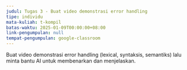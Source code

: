 ```yaml
---
judul: Tugas 3 - Buat video demonstrasi error handling
tipe: individu
mata-kuliah: t-kompil
batas-waktu: 2025-01-09T00:00:00+08:00
link-pengumpulan: null
tempat-pengumpulan: google-classroom
---
```


Buat video demonstrasi error handling (lexical, syntaksis, semantiks) lalu minta bantu AI untuk membenarkan dan menjelaskan.
